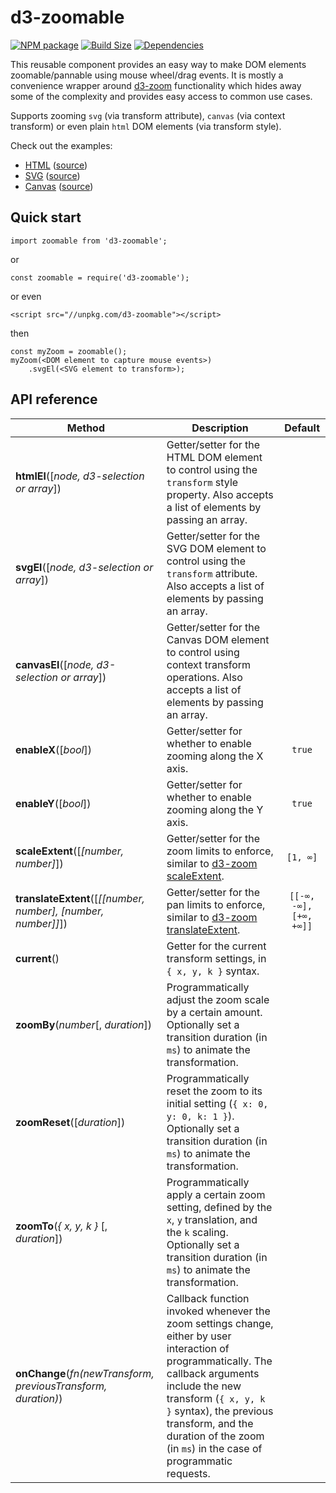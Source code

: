 d3-zoomable
==================

[![NPM package][npm-img]][npm-url]
[![Build Size][build-size-img]][build-size-url]
[![Dependencies][dependencies-img]][dependencies-url]

This reusable component provides an easy way to make DOM elements zoomable/pannable using mouse wheel/drag events. It is mostly a convenience wrapper around [d3-zoom](https://github.com/d3/d3-zoom) functionality which hides away some of the complexity and provides easy access to common use cases.

Supports zooming `svg` (via transform attribute), `canvas` (via context transform) or even plain `html` DOM elements (via transform style).

Check out the examples:
* [HTML](https://vasturiano.github.io/d3-zoomable/example/html/) ([source](https://github.com/vasturiano/d3-zoomable/blob/master/example/html/index.html))
* [SVG](https://vasturiano.github.io/d3-zoomable/example/svg/) ([source](https://github.com/vasturiano/d3-zoomable/blob/master/example/svg/index.html))
* [Canvas](https://vasturiano.github.io/d3-zoomable/example/canvas/) ([source](https://github.com/vasturiano/d3-zoomable/blob/master/example/canvas/index.html))

## Quick start

```
import zoomable from 'd3-zoomable';
```
or
```
const zoomable = require('d3-zoomable');
```
or even
```
<script src="//unpkg.com/d3-zoomable"></script>
```
then
```
const myZoom = zoomable();
myZoom(<DOM element to capture mouse events>)
    .svgEl(<SVG element to transform>);
```

## API reference

| Method | Description | Default |
| --- | --- | :--: |
| <b>htmlEl</b>([<i>node, d3-selection or array</i>]) | Getter/setter for the HTML DOM element to control using the `transform` style property. Also accepts a list of elements by passing an array. | |
| <b>svgEl</b>([<i>node, d3-selection or array</i>]) | Getter/setter for the SVG DOM element to control using the `transform` attribute. Also accepts a list of elements by passing an array. | |
| <b>canvasEl</b>([<i>node, d3-selection or array</i>]) | Getter/setter for the Canvas DOM element to control using context transform operations. Also accepts a list of elements by passing an array. | |
| <b>enableX</b>([<i>bool</i>]) | Getter/setter for whether to enable zooming along the X axis. | `true` |
| <b>enableY</b>([<i>bool</i>]) | Getter/setter for whether to enable zooming along the Y axis. | `true` |
| <b>scaleExtent</b>([<i>[number, number]</i>]) | Getter/setter for the zoom limits to enforce, similar to [d3-zoom scaleExtent](https://github.com/d3/d3-zoom#zoom_scaleExtent). | `[1, ∞]` |
| <b>translateExtent</b>([<i>[[number, number], [number, number]]</i>]) | Getter/setter for the pan limits to enforce, similar to [d3-zoom translateExtent](https://github.com/d3/d3-zoom#zoom_translateExtent). | `[[-∞, -∞], [+∞, +∞]]` |
| <b>current</b>() | Getter for the current transform settings, in `{ x, y, k }` syntax. |  |
| <b>zoomBy</b>(<i>number</i>[, <i>duration</i>]) | Programmatically adjust the zoom scale by a certain amount. Optionally set a transition duration (in `ms`) to animate the transformation. |  |
| <b>zoomReset</b>([<i>duration</i>]) | Programmatically reset the zoom to its initial setting (`{ x: 0, y: 0, k: 1 }`). Optionally set a transition duration (in `ms`) to animate the transformation. |  |
| <b>zoomTo</b>(<i>{ x, y, k }</i> [, <i>duration</i>]) | Programmatically apply a certain zoom setting, defined by the `x`, `y` translation, and the `k` scaling. Optionally set a transition duration (in `ms`) to animate the transformation. |  |
| <b>onChange</b>(<i>fn(newTransform, previousTransform, duration)</i>) | Callback function invoked whenever the zoom settings change, either by user interaction of programmatically. The callback arguments include the new transform (`{ x, y, k }` syntax), the previous transform, and the duration of the zoom (in `ms`) in the case of programmatic requests. | |


[npm-img]: https://img.shields.io/npm/v/d3-zoomable.svg
[npm-url]: https://npmjs.org/package/d3-zoomable
[build-size-img]: https://img.shields.io/bundlephobia/minzip/d3-zoomable.svg
[build-size-url]: https://bundlephobia.com/result?p=d3-zoomable
[dependencies-img]: https://img.shields.io/david/vasturiano/d3-zoomable.svg
[dependencies-url]: https://david-dm.org/vasturiano/d3-zoomable
